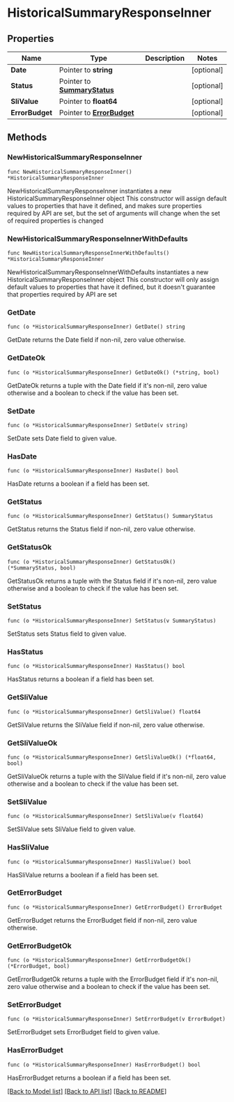 # HistoricalSummaryResponseInner

## Properties

Name | Type | Description | Notes
------------ | ------------- | ------------- | -------------
**Date** | Pointer to **string** |  | [optional] 
**Status** | Pointer to [**SummaryStatus**](SummaryStatus.md) |  | [optional] 
**SliValue** | Pointer to **float64** |  | [optional] 
**ErrorBudget** | Pointer to [**ErrorBudget**](ErrorBudget.md) |  | [optional] 

## Methods

### NewHistoricalSummaryResponseInner

`func NewHistoricalSummaryResponseInner() *HistoricalSummaryResponseInner`

NewHistoricalSummaryResponseInner instantiates a new HistoricalSummaryResponseInner object
This constructor will assign default values to properties that have it defined,
and makes sure properties required by API are set, but the set of arguments
will change when the set of required properties is changed

### NewHistoricalSummaryResponseInnerWithDefaults

`func NewHistoricalSummaryResponseInnerWithDefaults() *HistoricalSummaryResponseInner`

NewHistoricalSummaryResponseInnerWithDefaults instantiates a new HistoricalSummaryResponseInner object
This constructor will only assign default values to properties that have it defined,
but it doesn't guarantee that properties required by API are set

### GetDate

`func (o *HistoricalSummaryResponseInner) GetDate() string`

GetDate returns the Date field if non-nil, zero value otherwise.

### GetDateOk

`func (o *HistoricalSummaryResponseInner) GetDateOk() (*string, bool)`

GetDateOk returns a tuple with the Date field if it's non-nil, zero value otherwise
and a boolean to check if the value has been set.

### SetDate

`func (o *HistoricalSummaryResponseInner) SetDate(v string)`

SetDate sets Date field to given value.

### HasDate

`func (o *HistoricalSummaryResponseInner) HasDate() bool`

HasDate returns a boolean if a field has been set.

### GetStatus

`func (o *HistoricalSummaryResponseInner) GetStatus() SummaryStatus`

GetStatus returns the Status field if non-nil, zero value otherwise.

### GetStatusOk

`func (o *HistoricalSummaryResponseInner) GetStatusOk() (*SummaryStatus, bool)`

GetStatusOk returns a tuple with the Status field if it's non-nil, zero value otherwise
and a boolean to check if the value has been set.

### SetStatus

`func (o *HistoricalSummaryResponseInner) SetStatus(v SummaryStatus)`

SetStatus sets Status field to given value.

### HasStatus

`func (o *HistoricalSummaryResponseInner) HasStatus() bool`

HasStatus returns a boolean if a field has been set.

### GetSliValue

`func (o *HistoricalSummaryResponseInner) GetSliValue() float64`

GetSliValue returns the SliValue field if non-nil, zero value otherwise.

### GetSliValueOk

`func (o *HistoricalSummaryResponseInner) GetSliValueOk() (*float64, bool)`

GetSliValueOk returns a tuple with the SliValue field if it's non-nil, zero value otherwise
and a boolean to check if the value has been set.

### SetSliValue

`func (o *HistoricalSummaryResponseInner) SetSliValue(v float64)`

SetSliValue sets SliValue field to given value.

### HasSliValue

`func (o *HistoricalSummaryResponseInner) HasSliValue() bool`

HasSliValue returns a boolean if a field has been set.

### GetErrorBudget

`func (o *HistoricalSummaryResponseInner) GetErrorBudget() ErrorBudget`

GetErrorBudget returns the ErrorBudget field if non-nil, zero value otherwise.

### GetErrorBudgetOk

`func (o *HistoricalSummaryResponseInner) GetErrorBudgetOk() (*ErrorBudget, bool)`

GetErrorBudgetOk returns a tuple with the ErrorBudget field if it's non-nil, zero value otherwise
and a boolean to check if the value has been set.

### SetErrorBudget

`func (o *HistoricalSummaryResponseInner) SetErrorBudget(v ErrorBudget)`

SetErrorBudget sets ErrorBudget field to given value.

### HasErrorBudget

`func (o *HistoricalSummaryResponseInner) HasErrorBudget() bool`

HasErrorBudget returns a boolean if a field has been set.


[[Back to Model list]](../README.md#documentation-for-models) [[Back to API list]](../README.md#documentation-for-api-endpoints) [[Back to README]](../README.md)


